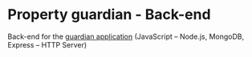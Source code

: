 # Property guardian - Back-end
Back-end for the [guardian application](https://github.com/mbychawski/guardian) (JavaScript – Node.js, MongoDB, Express – HTTP Server)